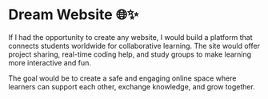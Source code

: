 # Dream Website 🌐✨

If I had the opportunity to create any website, I would build a platform that connects students worldwide for collaborative learning. 
The site would offer project sharing, real-time coding help, and study groups to make learning more interactive and fun.

The goal would be to create a safe and engaging online space where learners can support each other, exchange knowledge, and grow together.
